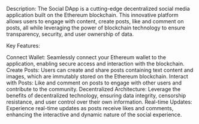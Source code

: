Description:
The Social DApp is a cutting-edge decentralized social media application built on the Ethereum blockchain. This innovative platform allows users to engage with content, create posts, like and comment on posts, all while leveraging the power of blockchain technology to ensure transparency, security, and user ownership of data.

Key Features:

Connect Wallet: Seamlessly connect your Ethereum wallet to the application, enabling secure access and interaction with the blockchain.
Create Posts: Users can create and share posts containing text content and images, which are immutably stored on the Ethereum blockchain.
Interact with Posts: Like and comment on posts to engage with other users and contribute to the community.
Decentralized Architecture: Leverage the benefits of decentralized technology, ensuring data integrity, censorship resistance, and user control over their own information.
Real-time Updates: Experience real-time updates as posts receive likes and comments, enhancing the interactive and dynamic nature of the social experience.
